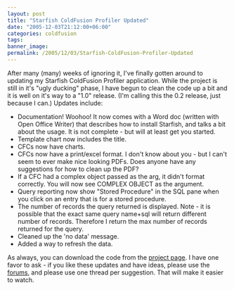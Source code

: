 ```yaml
---
layout: post
title: "Starfish ColdFusion Profiler Updated"
date: "2005-12-03T21:12:00+06:00"
categories: coldfusion 
tags: 
banner_image: 
permalink: /2005/12/03/Starfish-ColdFusion-Profiler-Updated
---
```


After many (many) weeks of ignoring it, I've finally gotten around to updating my Starfish ColdFusion Profiler application. While the project is still in it's "ugly ducking" phase, I have begun to clean the code up a bit and it is well on it's way to a "1.0" release. (I'm calling this the 0.2 release, just because I can.) Updates include:

<ul>
<li>Documentation! Woohoo! It now comes with a Word doc (written with Open Office Writer) that describes how to install Starfish, and talks a bit about the usage. It is not complete - but will at least get you started.
<li>Template chart now includes the title.
<li>CFCs now have charts.
<li>CFCs now have a print/excel format. I don't know about you - but I can't seem to ever make nice looking PDFs. Does anyone have any suggestions for how to clean up the PDF?
<li>If a CFC had a complex object passed as the arg, it didn't format correctly. You will now see COMPLEX OBJECT as the argument.
<li>Query reporting now show "Stored Procedure" in the SQL pane when you click on an entry that is for a stored procedure.
<li>The number of records the query returned is displayed. Note - it is possible that the exact same query name+sql will return different number of records. Therefore I return the max number of records returned for the query.
<li>Cleaned up the 'no data' message.
<li>Added a way to refresh the data.
</ul>

As always, you can download the code from the <a href="http://www.raymondcamden.com/projects/starfish">project page</a>. I have one favor to ask - if you like these updates and have ideas, please use the <a href="http://ray.camdenfamily.com/forums/forums.cfm?conferenceid=249AB039-9046-9195-0C8FFD2086ADAC6E">forums</a>, and please use one thread per suggestion. That will make it easier to watch.